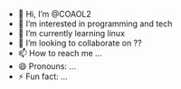- 👋 Hi, I’m @COAOL2
- 👀 I’m interested in programming and tech
- 🌱 I’m currently learning linux
- 💞️ I’m looking to collaborate on ??
- 📫 How to reach me ...
- 😄 Pronouns: ...
- ⚡ Fun fact: ...

<!---
COAOL2/COAOL2 is a ✨ special ✨ repository because its `README.md` (this file) appears on your GitHub profile.
You can click the Preview link to take a look at your changes.
--->
